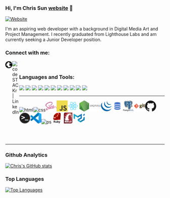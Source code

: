### Hi, I'm Chris Sun [website] 👋

[![Website](https://img.shields.io/website?label=chrissun.com&style=for-the-badge&url=https%3A%2F%2Fcodestackr.com)](https://codestackr.com)

I'm an aspiring web developer with a background in Digital Media Art and Project Management. I recently graduated from Lighthouse Labs and am currently seeking a Junior Developer position. 


### Connect with me:

[<img align="left" alt="codeSTACKr.com" width="22px" src="https://raw.githubusercontent.com/iconic/open-iconic/master/svg/globe.svg" />][website]
[<img align="left" alt="codeSTACKr | LinkedIn" width="22px" src="https://cdn.jsdelivr.net/npm/simple-icons@v3/icons/linkedin.svg" />][linkedin]

<br />

### Languages and Tools:

![](https://img.shields.io/badge/JavaScript-F7DF1E?style=for-the-badge&logo=javascript&logoColor=black)
![](https://img.shields.io/badge/Node.js-43853D?style=for-the-badge&logo=node.js&logoColor=white)
![](https://img.shields.io/badge/HTML5-E34F26?style=for-the-badge&logo=html5&logoColor=white)
![](https://img.shields.io/badge/CSS3-1572B6?style=for-the-badge&logo=css3&logoColor=white)
![](https://img.shields.io/badge/Sass-CC6699?style=for-the-badge&logo=sass&logoColor=white)
![](https://img.shields.io/badge/Ruby-CC342D?style=for-the-badge&logo=ruby&logoColor=white)
![](https://img.shields.io/badge/PostgreSQL-316192?style=for-the-badge&logo=postgresql&logoColor=white)
![](https://img.shields.io/badge/jQuery-0769AD?style=for-the-badge&logo=jquery&logoColor=white)
![](https://img.shields.io/badge/React-20232A?style=for-the-badge&logo=react&logoColor=61DAFB)
![](https://img.shields.io/badge/Express.js-404D59?style=for-the-badge)
![](https://img.shields.io/badge/Material--UI-0081CB?style=for-the-badge&logo=material-ui&logoColor=white)

---

<img alt="html" height="35px" width = '35px' src="https://github.com/get-icon/geticon/blob/master/icons/html-5.svg" /><img alt="css" height="35px" width = '35px' src="https://github.com/get-icon/geticon/blob/master/icons/css-3.svg" /><img alt="Sass" height="35px" width = '35px' src="https://raw.githubusercontent.com/github/explore/80688e429a7d4ef2fca1e82350fe8e3517d3494d/topics/sass/sass.png" /><img alt="JavaScript" height="35px" width = '35px' src="https://raw.githubusercontent.com/github/explore/80688e429a7d4ef2fca1e82350fe8e3517d3494d/topics/javascript/javascript.png" /><img alt="React" height="35px" width = '35px' src="https://raw.githubusercontent.com/github/explore/80688e429a7d4ef2fca1e82350fe8e3517d3494d/topics/react/react.png" /><img alt="Node.js" height="35px" width = '35px' src="https://raw.githubusercontent.com/github/explore/80688e429a7d4ef2fca1e82350fe8e3517d3494d/topics/nodejs/nodejs.png" /><img alt="ex" height="35px" width = '35px' src="https://github.com/devicons/devicon/blob/master/icons/express/express-original-wordmark.svg" /><img alt="jquery" height="35px" width = '35px' src="https://github.com/devicons/devicon/blob/master/icons/jquery/jquery-original.svg" /><img alt="SQL" height="35px" width = '35px' src="https://raw.githubusercontent.com/github/explore/80688e429a7d4ef2fca1e82350fe8e3517d3494d/topics/sql/sql.png" /><img alt="psql" height="35px" width = '35px' src="https://github.com/devicons/devicon/blob/master/icons/postgresql/postgresql-original-wordmark.svg" /><img alt="Git" height="35px" width = '35px' src="https://raw.githubusercontent.com/github/explore/80688e429a7d4ef2fca1e82350fe8e3517d3494d/topics/git/git.png" /><img alt="GitHub" height="35px" width = '35px' src="https://raw.githubusercontent.com/github/explore/78df643247d429f6cc873026c0622819ad797942/topics/github/github.png" /><img alt="Terminal" height="35px" width = '35px' src="https://raw.githubusercontent.com/github/explore/80688e429a7d4ef2fca1e82350fe8e3517d3494d/topics/terminal/terminal.png" /><img alt="Visual Studio Code" height="35px" width = '35px' src="https://raw.githubusercontent.com/github/explore/80688e429a7d4ef2fca1e82350fe8e3517d3494d/topics/visual-studio-code/visual-studio-code.png" /><img alt="ps" height="35px" width = '35px' src="https://github.com/get-icon/geticon/blob/master/icons/adobe-photoshop.svg" /><img alt="ruby" height="35px" width = '35px' src="https://github.com/devicons/devicon/blob/master/icons/ruby/ruby-original-wordmark.svg" /><img alt="rails" height="35px" width = '35px' src="https://github.com/devicons/devicon/blob/master/icons/rails/rails-original-wordmark.svg" /><img alt="mui" height="35px" width = '35px' src="https://github.com/devicons/devicon/blob/master/icons/materialui/materialui-original.svg" />

<br />
<br />

---


### Github Analytics
[![Chris's GitHub stats](https://github-readme-stats.vercel.app/api?username=woodpeckershop&show_icons=true)](https://github.com/anuraghazra/github-readme-stats)

### Top Languages
[![Top Languages](https://github-readme-stats.vercel.app/api/top-langs/?username=woodpeckershop)](https://github.com/anuraghazra/github-readme-stats)

[website]: https://codeSTACKr.com
[linkedin]: https://www.linkedin.com/in/chrissun5567/

